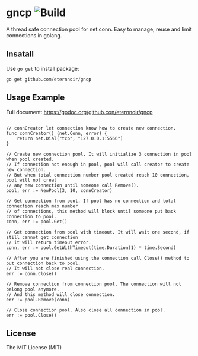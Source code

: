 # gncp ![Build](https://travis-ci.org/eternnoir/gncp.svg?branch=develop)
A thread safe connection pool for net.conn. Easy to manage, reuse and limit connections in golang.

## Insatall

Use `go get` to install package:

```
go get github.com/eternnoir/gncp
```

## Usage Example

Full document: https://godoc.org/github.con/eternnoir/gncp

```golang

// connCreator let connection know how to create new connection.
func connCreator() (net.Conn, error) {
	return net.Dial("tcp", "127.0.0.1:5566")
}

// Create new connection pool. It will initialize 3 connection in pool when pool created.
// If connection not enough in pool, pool will call creator to create new connection.
// But when total connection number pool created reach 10 connection, pool will not creat
// any new connection until someone call Remove().
pool, err := NewPool(3, 10, connCreator)

// Get connection from pool. If pool has no connection and total connection reach max number
// of connections, this method will block until someone put back connection to pool.
conn, err := pool.Get()

// Get connection from pool with timeout. It will wait one second, if still cannot get connection
// it will return timeout error.
conn, err := pool.GetWithTimeout(time.Duration(1) * time.Second)

// After you are finished using the connection call Close() method to put connection back to pool.
// It will not close real connection.
err := conn.Close()

// Remove connection from connection pool. The connection will not belong pool anymore.
// And this method will close connection.
err := pool.Remove(conn)

// Close connection pool. Also close all connection in pool.
err := pool.Close()
```

## License

The MIT License (MIT)
